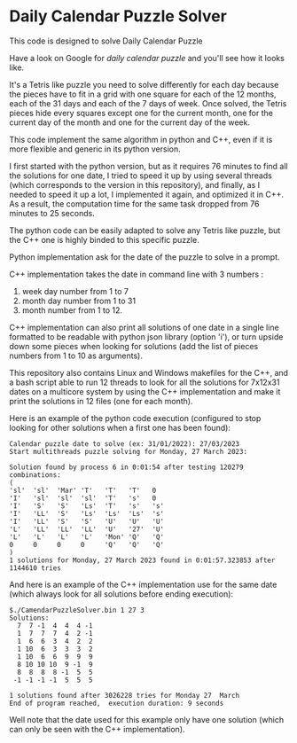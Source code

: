 # Daily Calendar Puzzle Solver

This code is designed to solve Daily Calendar Puzzle

Have a look on Google for *daily calendar puzzle* and you'll see how it looks like.

It's a Tetris like puzzle you need to solve differently for each day because the pieces have to fit in a grid with one square for each of the 12 months, each of the 31 days and each of the 7 days of week. Once solved, the Tetris pieces hide every squares except one for the current month, one for the current day of the month and one for the current day of the week.

This code implement the same algorithm in python and C++, even if it is more flexible and generic in its python version.

I first started with the python version, but as it requires 76 minutes to find all the solutions for one date, I tried to speed it up by using several threads (which corresponds to the version in this repository), and finally, as I needed to speed it up a lot, I implemented it again, and optimized it in C++. As a result, the computation time for the same task dropped from 76 minutes to 25 seconds.

The python code can be easily adapted to solve any Tetris like puzzle, but the C++ one is highly binded to this specific puzzle.

Python implementation ask for the date of the puzzle to solve in a prompt.

C++ implementation takes the date in command line with 3 numbers : 

 1. week day number from 1 to 7
 2. month day number from 1 to 31 
 3. month number from 1 to 12.

C++ implementation can also print all solutions of one date in a single line formatted to be readable with python json library (option 'i'), or turn upside down some pieces when looking for solutions (add the list of pieces numbers from 1 to 10 as arguments).

This repository also contains Linux and Windows makefiles for the C++, and a bash script able to run 12 threads to look for all the solutions for 7x12x31 dates on a multicore system by using the C++ implementation and make it print the solutions in 12 files (one for each month).

Here is an example of the python code execution (configured to stop looking for other solutions when a first one has been found):

    Calendar puzzle date to solve (ex: 31/01/2022): 27/03/2023
    Start multithreads puzzle solving for Monday, 27 March 2023:
    
    Solution found by process 6 in 0:01:54 after testing 120279 combinations:
    (
    'sl'  'sl'  'Mar' 'T'   'T'   'T'   0
    'I'   'sl'  'sl'  'sl'  'T'   's'   0
    'I'   'S'   'S'   'Ls'  'T'   's'   's'
    'I'   'LL'  'S'   'Ls'  'Ls'  'Ls'  's'
    'I'   'LL'  'S'   'S'   'U'   'U'   'U'
    'L'   'LL'  'LL'  'LL'  'U'   '27'  'U'
    'L'   'L'   'L'   'L'   'Mon' 'Q'   'Q'
    0     0     0     0     'Q'   'Q'   'Q'
    )
    1 solutions for Monday, 27 March 2023 found in 0:01:57.323853 after 1144610 tries

And here is an example of the C++ implementation use for the same date (which always look for all solutions before ending execution):

    $./CamendarPuzzleSolver.bin 1 27 3
    Solutions:
      7  7 -1  4  4  4 -1
      1  7  7  7  4  2 -1
      1  6  6  3  4  2  2
      1 10  6  3  3  3  2
      1 10  6  6  9  9  9
      8 10 10 10  9 -1  9
      8  8  8  8 -1  5  5
     -1 -1 -1 -1  5  5  5
    
    1 solutions found after 3026228 tries for Monday 27  March
    End of program reached,  execution duration: 9 seconds

Well note that the date used for this example only have one solution (which can only be seen with the C++ implementation).
